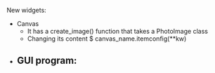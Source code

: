 New widgets:
- Canvas
  - It has a create_image() function that takes a PhotoImage class
  - Changing its content
    $ canvas_name.itemconfig(**kw)
- GUI program:
  - 